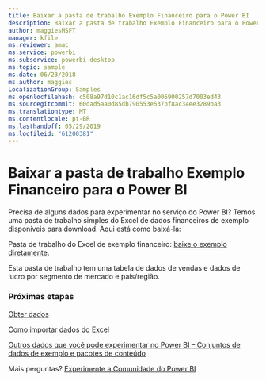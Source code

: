 ```yaml
---
title: Baixar a pasta de trabalho Exemplo Financeiro para o Power BI
description: Baixar a pasta de trabalho Exemplo Financeiro para o Power BI
author: maggiesMSFT
manager: kfile
ms.reviewer: amac
ms.service: powerbi
ms.subservice: powerbi-desktop
ms.topic: sample
ms.date: 06/23/2018
ms.author: maggies
LocalizationGroup: Samples
ms.openlocfilehash: c508a97d10c1ac16df5c5a006900257d7003ed43
ms.sourcegitcommit: 60dad5aa0d85db790553e537bf8ac34ee3289ba3
ms.translationtype: MT
ms.contentlocale: pt-BR
ms.lasthandoff: 05/29/2019
ms.locfileid: "61200381"
---
```

# <a name="download-the-financial-sample-workbook-for-power-bi"></a>Baixar a pasta de trabalho Exemplo Financeiro para o Power BI
Precisa de alguns dados para experimentar no serviço do Power BI? Temos uma pasta de trabalho simples do Excel de dados financeiros de exemplo disponíveis para download.  Aqui está como baixá-la:

Pasta de trabalho do Excel de exemplo financeiro: [baixe o exemplo diretamente](http://go.microsoft.com/fwlink/?LinkID=521962).

Esta pasta de trabalho tem uma tabela de dados de vendas e dados de lucro por segmento de mercado e país/região.

### <a name="next-steps"></a>Próximas etapas
[Obter dados](service-get-data.md)

[Como importar dados do Excel](service-excel-workbook-files.md)

[Outros dados que você pode experimentar no Power BI – Conjuntos de dados de exemplo e pacotes de conteúdo](sample-datasets.md)

Mais perguntas? [Experimente a Comunidade do Power BI](http://community.powerbi.com/)


